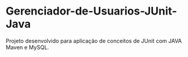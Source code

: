 # Gerenciador-de-Usuarios-JUnit-Java
Projeto desenvolvido para aplicação de conceitos de JUnit com JAVA Maven e MySQL.

